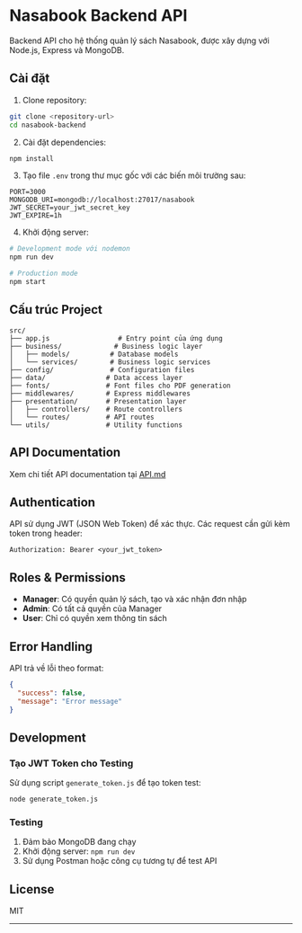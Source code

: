 # Nasabook Backend API

Backend API cho hệ thống quản lý sách Nasabook, được xây dựng với Node.js, Express và MongoDB.

## Cài đặt

1. Clone repository:
```bash
git clone <repository-url>
cd nasabook-backend
```

2. Cài đặt dependencies:
```bash
npm install
```

3. Tạo file `.env` trong thư mục gốc với các biến môi trường sau:
```env
PORT=3000
MONGODB_URI=mongodb://localhost:27017/nasabook
JWT_SECRET=your_jwt_secret_key
JWT_EXPIRE=1h
```

4. Khởi động server:
```bash
# Development mode với nodemon
npm run dev

# Production mode
npm start
```

## Cấu trúc Project

```
src/
├── app.js                 # Entry point của ứng dụng
├── business/             # Business logic layer
│   ├── models/          # Database models
│   └── services/        # Business logic services
├── config/              # Configuration files
├── data/               # Data access layer
├── fonts/              # Font files cho PDF generation
├── middlewares/        # Express middlewares
├── presentation/       # Presentation layer
│   ├── controllers/    # Route controllers
│   └── routes/         # API routes
└── utils/              # Utility functions
```

## API Documentation

Xem chi tiết API documentation tại [API.md](API.md)

## Authentication

API sử dụng JWT (JSON Web Token) để xác thực. Các request cần gửi kèm token trong header:

```
Authorization: Bearer <your_jwt_token>
```

## Roles & Permissions

- **Manager**: Có quyền quản lý sách, tạo và xác nhận đơn nhập
- **Admin**: Có tất cả quyền của Manager
- **User**: Chỉ có quyền xem thông tin sách

## Error Handling

API trả về lỗi theo format:

```json
{
  "success": false,
  "message": "Error message"
}
```

## Development

### Tạo JWT Token cho Testing

Sử dụng script `generate_token.js` để tạo token test:

```bash
node generate_token.js
```

### Testing

1. Đảm bảo MongoDB đang chạy
2. Khởi động server: `npm run dev`
3. Sử dụng Postman hoặc công cụ tương tự để test API

## License

MIT

---



